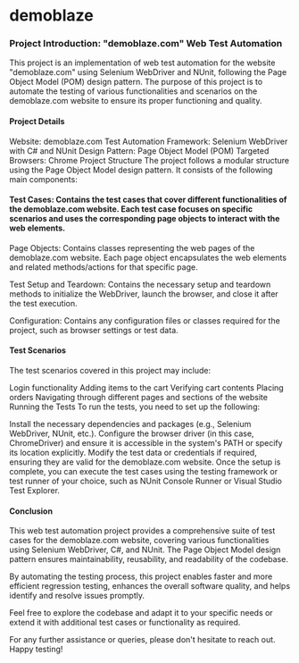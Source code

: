 # demoblaze
### Project Introduction: "demoblaze.com" Web Test Automation
This project is an implementation of web test automation for the website "demoblaze.com" using Selenium WebDriver and NUnit, following the Page Object Model (POM) design pattern. The purpose of this project is to automate the testing of various functionalities and scenarios on the demoblaze.com website to ensure its proper functioning and quality.

#### Project Details
Website: demoblaze.com
Test Automation Framework: Selenium WebDriver with C# and NUnit
Design Pattern: Page Object Model (POM)
Targeted Browsers: Chrome
Project Structure
The project follows a modular structure using the Page Object Model design pattern. It consists of the following main components:

#### Test Cases: Contains the test cases that cover different functionalities of the demoblaze.com website. Each test case focuses on specific scenarios and uses the corresponding page objects to interact with the web elements.

Page Objects: Contains classes representing the web pages of the demoblaze.com website. Each page object encapsulates the web elements and related methods/actions for that specific page.

Test Setup and Teardown: Contains the necessary setup and teardown methods to initialize the WebDriver, launch the browser, and close it after the test execution.

Configuration: Contains any configuration files or classes required for the project, such as browser settings or test data.

#### Test Scenarios
The test scenarios covered in this project may include:

Login functionality
Adding items to the cart
Verifying cart contents
Placing orders
Navigating through different pages and sections of the website
Running the Tests
To run the tests, you need to set up the following:

Install the necessary dependencies and packages (e.g., Selenium WebDriver, NUnit, etc.).
Configure the browser driver (in this case, ChromeDriver) and ensure it is accessible in the system's PATH or specify its location explicitly.
Modify the test data or credentials if required, ensuring they are valid for the demoblaze.com website.
Once the setup is complete, you can execute the test cases using the testing framework or test runner of your choice, such as NUnit Console Runner or Visual Studio Test Explorer.

#### Conclusion
This web test automation project provides a comprehensive suite of test cases for the demoblaze.com website, covering various functionalities using Selenium WebDriver, C#, and NUnit. The Page Object Model design pattern ensures maintainability, reusability, and readability of the codebase.

By automating the testing process, this project enables faster and more efficient regression testing, enhances the overall software quality, and helps identify and resolve issues promptly.

Feel free to explore the codebase and adapt it to your specific needs or extend it with additional test cases or functionality as required.

For any further assistance or queries, please don't hesitate to reach out. Happy testing!
